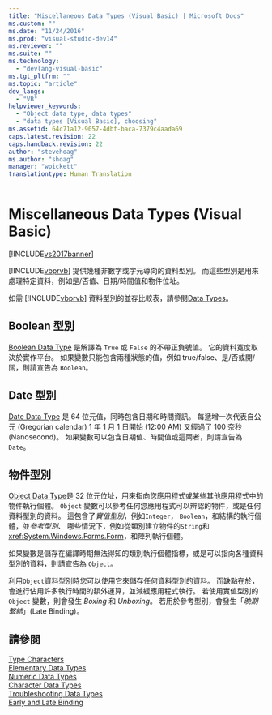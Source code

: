 ```yaml
---
title: "Miscellaneous Data Types (Visual Basic) | Microsoft Docs"
ms.custom: ""
ms.date: "11/24/2016"
ms.prod: "visual-studio-dev14"
ms.reviewer: ""
ms.suite: ""
ms.technology: 
  - "devlang-visual-basic"
ms.tgt_pltfrm: ""
ms.topic: "article"
dev_langs: 
  - "VB"
helpviewer_keywords: 
  - "Object data type, data types"
  - "data types [Visual Basic], choosing"
ms.assetid: 64c71a12-9057-4dbf-baca-7379c4aada69
caps.latest.revision: 22
caps.handback.revision: 22
author: "stevehoag"
ms.author: "shoag"
manager: "wpickett"
translationtype: Human Translation
---
```

# Miscellaneous Data Types (Visual Basic)
[!INCLUDE[vs2017banner](../../../../csharp/includes/vs2017banner.md)]

[!INCLUDE[vbprvb](../../../../csharp/programming-guide/concepts/linq/includes/vbprvb_md.md)] 提供幾種非數字或字元導向的資料型別。  而這些型別是用來處理特定資料，例如是\/否值、日期\/時間值和物件位址。  
  
 如需 [!INCLUDE[vbprvb](../../../../csharp/programming-guide/concepts/linq/includes/vbprvb_md.md)] 資料型別的並存比較表，請參閱[Data Types](../../../../visual-basic/language-reference/data-types/data-type-summary.md)。  
  
## Boolean 型別  
 [Boolean Data Type](../../../../visual-basic/language-reference/data-types/boolean-data-type.md) 是解譯為 `True` 或 `False` 的不帶正負號值。  它的資料寬度取決於實作平台。  如果變數只能包含兩種狀態的值，例如 true\/false、是\/否或開\/關，則請宣告為 `Boolean`。  
  
## Date 型別  
 [Date Data Type](../../../../visual-basic/language-reference/data-types/date-data-type.md) 是 64 位元值，同時包含日期和時間資訊。  每遞增一次代表自公元 \(Gregorian calendar\) 1 年 1 月 1 日開始 \(12:00 AM\) 又經過了 100 奈秒 \(Nanosecond\)。  如果變數可以包含日期值、時間值或這兩者，則請宣告為 `Date`。  
  
## 物件型別  
 [Object Data Type](../../../../visual-basic/language-reference/data-types/object-data-type.md)是 32 位元位址，用來指向您應用程式或某些其他應用程式中的物件執行個體。  `Object` 變數可以參考任何您應用程式可以辨認的物件，或是任何資料型別的資料。  這包含了*實值型別*，例如`Integer`， `Boolean`，和結構的執行個體，並*參考型別*、 哪些情況下，例如從類別建立物件的`String`和<xref:System.Windows.Forms.Form>，和陣列執行個體。  
  
 如果變數是儲存在編譯時期無法得知的類別執行個體指標，或是可以指向各種資料型別的資料，則請宣告為 `Object`。  
  
 利用`Object`資料型別時您可以使用它來儲存任何資料型別的資料。  而缺點在於，會進行佔用許多執行時間的額外運算，並減緩應用程式執行。  若使用實值型別的 `Object` 變數，則會發生 *Boxing* 和 *Unboxing*。  若用於參考型別，會發生「*晚期繫結*」\(Late Binding\)。  
  
## 請參閱  
 [Type Characters](../../../../visual-basic/programming-guide/language-features/data-types/type-characters.md)   
 [Elementary Data Types](../../../../visual-basic/programming-guide/language-features/data-types/elementary-data-types.md)   
 [Numeric Data Types](../../../../visual-basic/programming-guide/language-features/data-types/numeric-data-types.md)   
 [Character Data Types](../../../../visual-basic/programming-guide/language-features/data-types/character-data-types.md)   
 [Troubleshooting Data Types](../../../../visual-basic/programming-guide/language-features/data-types/troubleshooting-data-types.md)   
 [Early and Late Binding](../../../../visual-basic/programming-guide/language-features/early-late-binding/early-and-late-binding.md)